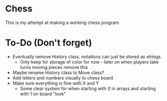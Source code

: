# Chess
This is my attempt at making a working chess program

# To-Do (Don't forget)
- Eventually remove History class, notations can just be stored as strings.
	- Only keep for storage of color for now - later on when players take turns moving pieces remove this
- Maybe rename History class to Move class?
- Add letters and numbers visually to chess board
- Make sure everything is fine with X and Y
	- Some clear system for when starting with 0 in arrays and starting with 1 on board "look"

